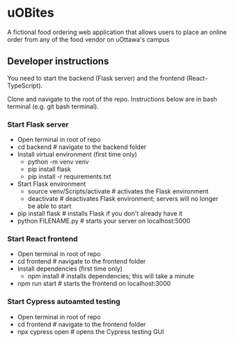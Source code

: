 # uOBites
A fictional food ordering web application that allows users to place an online order from any of the food vendor on uOttawa's campus



## Developer instructions
You need to start the backend (Flask server) and the frontend (React-TypeScript).

Clone and navigate to the root of the repo. Instructions below are in bash terminal (e.g. git bash terminal).

### Start Flask server
- Open terminal in root of repo
- cd backend # navigate to the backend folder
- Install virtual environment (first time only)
    - python -m venv venv
    - pip install flask
    - pip install -r requirements.txt
- Start Flask environment
    - source venv/Scripts/activate # activates the Flask environment
    - deactivate # deactivates Flask environment; servers will no longer be able to start
- pip install flask # installs Flask if you don't already have it
- python FILENAME.py # starts your server on localhost:5000

### Start React frontend
- Open terminal in root of repo
- cd frontend # navigate to the frontend folder
- Install dependencies (first time only)
    - npm install # installs dependencies; this will take a minute
- npm run start # starts the frontend on localhost:3000

### Start Cypress autoamted testing
- Open terminal in root of repo
- cd frontend # navigate to the frontend folder
- npx cypress open # opens the Cypress testing GUI